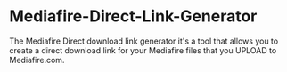 # Mediafire-Direct-Link-Generator
The Mediafire Direct download link generator it's a tool that allows you to create a direct download link for your Mediafire files that you UPLOAD to Mediafire.com.
